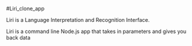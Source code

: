#Liri_clone_app

Liri is a Language Interpretation and Recognition Interface.

Liri is a command line Node.js app that takes in parameters and gives you back data
